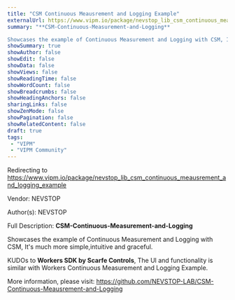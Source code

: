 ```yaml
---
title: "CSM Continuous Meausrement and Logging Example"
externalUrl: https://www.vipm.io/package/nevstop_lib_csm_continuous_meausrement_and_logging_example
summary: "**CSM-Continuous-Measurement-and-Logging**

Showcases the example of Continuous Measurement and Logging with CSM, It's much more simple,intuitive and graceful."
showSummary: true
showAuthor: false
showEdit: false
showData: false
showViews: false
showReadingTime: false
showWordCount: false
showBreadcrumbs: false
showHeadingAnchors: false
sharingLinks: false
showZenMode: false
showPagination: false
showRelatedContent: false
draft: true
tags:
 - "VIPM"
 - "VIPM Community"
---
```


Redirecting to https://www.vipm.io/package/nevstop_lib_csm_continuous_meausrement_and_logging_example

Vendor: NEVSTOP

Author(s): NEVSTOP
 
Full Description:
**CSM-Continuous-Measurement-and-Logging**

Showcases the example of Continuous Measurement and Logging with CSM, It's much more simple,intuitive and graceful.

KUDOs to **Workers SDK by Scarfe Controls**, The Ul and functionality is similar with Workers Continuous Measurement and Logging Example.

More information, please visit: https://github.com/NEVSTOP-LAB/CSM-Continuous-Meausrement-and-Logging